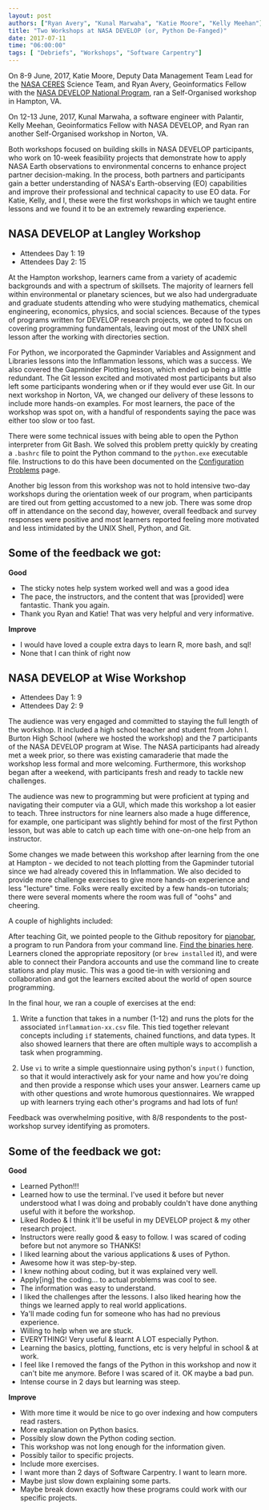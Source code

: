 ```yaml
---
layout: post
authors: ["Ryan Avery", "Kunal Marwaha", "Katie Moore", "Kelly Meehan"]
title: "Two Workshops at NASA DEVELOP (or, Python De-Fanged)"		
date: 2017-07-11
time: "06:00:00"
tags: [ "Debriefs", "Workshops", "Software Carpentry"]
---
```


 On 8-9 June, 2017, Katie Moore, Deputy Data Management Team Lead for the [NASA CERES](https://ceres.larc.nasa.gov/) Science Team, and
 Ryan Avery, Geoinformatics Fellow with the [NASA DEVELOP National Program](https://develop.larc.nasa.gov/),
 ran a Self-Organised workshop in Hampton, VA.

 On 12-13 June, 2017, Kunal Marwaha, a software engineer with Palantir, Kelly Meehan, Geoinformatics Fellow with NASA DEVELOP, and Ryan ran another
 Self-Organised workshop in Norton, VA.

 Both workshops focused on building skills in NASA DEVELOP participants, who work on 10-week feasibility projects
 that demonstrate how to apply NASA Earth observations to environmental concerns to enhance
 project partner decision-making. In the process, both partners and participants gain a better understanding
 of NASA's Earth-observing (EO) capabilities and improve their professional and technical capacity to use EO data.
 For Katie, Kelly, and I, these were the first workshops in which we taught entire lessons
 and we found it to be an extremely rewarding experience.

 ## NASA DEVELOP at Langley Workshop

 - Attendees Day 1: 19
 - Attendees Day 2: 15

 At the Hampton workshop, learners came from a variety of academic backgrounds and with a spectrum of skillsets.
 The majority of learners fell within environmental or planetary sciences, but we also had
 undergraduate and graduate students attending who were studying mathematics, chemical engineering,
 economics, physics, and social sciences. Because of the types of programs written for DEVELOP
 research projects, we opted to focus on covering programming fundamentals, leaving out most of
 the UNIX shell lesson after the working with directories section.

 For Python, we incorporated the Gapminder Variables and Assignment and Libraries lessons into the Inflammation lessons, which was a success. We also
 covered the Gapminder Plotting lesson, which ended up being a little redundant. The Git lesson excited and
 motivated most participants but also left some participants wondering when or if they would ever use Git. In our
 next workshop in Norton, VA, we changed our delivery of these lessons to include more hands-on examples. For most
 learners, the pace of the workshop was spot on, with a handful of respondents saying the pace was either too slow or too fast.

 There were some technical issues with being able to open the Python interpreter from Git Bash.
 We solved this problem pretty quickly by creating a `.bashrc` file to point the Python command to the `python.exe`
 executable file. Instructions to do this have been documented on the [Configuration Problems](https://github.com/swcarpentry/workshop-template/wiki/Configuration-Problems-and-Solutions)
 page.

 Another big lesson from this workshop was not to hold intensive two-day workshops during the orientation
 week of our program, when participants are tired out from getting accustomed to a new job.
 There was some drop off in attendance on the second day, however, overall feedback and survey
 responses were positive and most learners reported feeling more motivated and less intimidated by the UNIX Shell, Python, and Git.

## Some of the feedback we got:

 **Good**

 -	The sticky notes help system worked well and was a good idea
 -	The pace, the instructors, and the content that was [provided] were fantastic. Thank you again.
 -	Thank you Ryan and Katie! That was very helpful and very informative.

 **Improve**

 - I would have loved a couple extra days to learn R, more bash, and sql!
 - None that I can think of right now

## NASA DEVELOP at Wise Workshop

- Attendees Day 1: 9
- Attendees Day 2: 9

The audience was very engaged and committed to staying the full length of the workshop. It included a high school teacher and student from John I. Burton High School (where we hosted the workshop) and the 7 participants of the NASA DEVELOP program at Wise. The NASA participants had already met a week prior, so there was existing camaraderie that made the workshop less formal and more welcoming. Furthermore, this workshop began after a weekend, with participants fresh and ready to tackle new challenges.

The audience was new to programming but were proficient at typing and navigating their computer via a GUI, which made this workshop a lot easier to teach. Three instructors for nine learners also made a huge difference, for example, one participant was slightly behind for most of the first Python lesson, but was able to catch up each time with one-on-one help from an instructor.

Some changes we made between this workshop after learning from the one at Hampton - we decided to not teach plotting from the Gapminder tutorial since we had already covered this in Inflammation. We also decided to provide more challenge exercises to give more hands-on experience and less "lecture" time. Folks were really excited by a few hands-on tutorials; there were several moments where the room was full of "oohs" and cheering.

A couple of highlights included:

After teaching Git, we pointed people to the Github repository for [pianobar](https://github.com/PromyLOPh/pianobar), a program to run Pandora from your command line. [Find the binaries here](https://github.com/thedmd/pianobar-windows-binaries). Learners cloned the appropriate repository (or `brew installed` it), and were able to connect their Pandora accounts and use the command line to create stations and play music. This was a good tie-in with versioning and collaboration and got the learners excited about the world of open source programming.

In the final hour, we ran a couple of exercises at the end:

1.	Write a function that takes in a number (1-12) and runs the plots for the associated `inflammation-xx.csv` file. This tied together relevant concepts including `if` statements, chained functions, and data types. It also showed learners that there are often multiple ways to accomplish a task when programming.

2.	Use `vi` to write a simple questionnaire using python's `input()` function, so that it would interactively ask for your name and how you're doing and then provide a response which uses your answer. Learners came up with other questions and wrote humorous questionnaires. We wrapped up with learners trying each other's programs and had lots of fun!

Feedback was overwhelming positive, with 8/8 respondents to the post-workshop survey identifying as promoters.

## Some of the feedback we got:

**Good**

- Learned Python!!!
- Learned how to use the terminal. I've used it before but never understood what I was doing and probably couldn't have done anything useful with it before the workshop.
- Liked Rodeo & I think it'll be useful in my DEVELOP project & my other research project.
- Instructors were really good & easy to follow. I was scared of coding before but not anymore so THANKS!
- I liked learning about the various applications & uses of Python.
- Awesome how it was step-by-step.
- I knew nothing about coding, but it was explained very well.
- Apply[ing] the coding... to actual problems was cool to see.
- The information was easy to understand.
- I liked the challenges after the lessons. I also liked hearing how the things we learned apply to real world applications.
- Ya'll made coding fun for someone who has had no previous experience.
- Willing to help when we are stuck.
- EVERYTHING! Very useful & learnt A LOT especially Python.
- Learning the basics, plotting, functions, etc is very helpful in school & at work.
- I feel like I removed the fangs of the Python in this workshop and now it can't bite me anymore. Before I was scared of it. OK maybe a bad pun.
- Intense course in 2 days but learning was steep.

**Improve**

- With more time it would be nice to go over indexing and how computers read rasters.
- More explanation on Python basics.
- Possibly slow down the Python coding section.
- This workshop was not long enough for the information given.
- Possibly tailor to specific projects.
- Include more exercises.
- I want more than 2 days of Software Carpentry. I want to learn more.
- Maybe just slow down explaining some parts.
- Maybe break down exactly how these programs could work with our specific projects.
